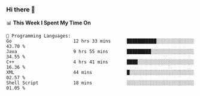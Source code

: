 ### Hi there 👋

<!--
**CrazyCollin/crazycollin** is a ✨ _special_ ✨ repository because its `README.md` (this file) appears on your GitHub profile.

Here are some ideas to get you started:

- 🔭 I’m currently working on ...
- 🌱 I’m currently learning ...
- 👯 I’m looking to collaborate on ...
- 🤔 I’m looking for help with ...
- 💬 Ask me about ...
- 📫 How to reach me: ...
- 😄 Pronouns: ...
- ⚡ Fun fact: ...
-->

<!--START_SECTION:waka-->
📊 **This Week I Spent My Time On** 

```text
💬 Programming Languages: 
Go                       12 hrs 33 mins      ███████████░░░░░░░░░░░░░░   43.70 % 
Java                     9 hrs 55 mins       █████████░░░░░░░░░░░░░░░░   34.55 % 
C++                      4 hrs 41 mins       ████░░░░░░░░░░░░░░░░░░░░░   16.36 % 
XML                      44 mins             █░░░░░░░░░░░░░░░░░░░░░░░░   02.57 % 
Shell Script             18 mins             ░░░░░░░░░░░░░░░░░░░░░░░░░   01.05 % 
```


<!--END_SECTION:waka-->

